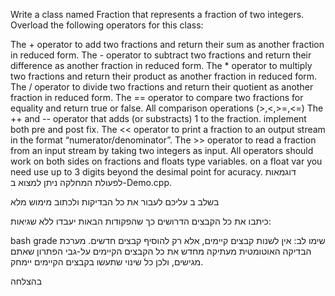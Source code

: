 Write a class named Fraction that represents a fraction of two integers. Overload the following operators for this class:

The + operator to add two fractions and return their sum as another fraction in reduced form.
The - operator to subtract two fractions and return their difference as another fraction in reduced form.
The * operator to multiply two fractions and return their product as another fraction in reduced form.
The / operator to divide two fractions and return their quotient as another fraction in reduced form.
The == operator to compare two fractions for equality and return true or false.
All comparison operations (>,<,>=,<=)
The ++ and -- operator that adds (or substracts) 1 to the fraction. implement both pre and post fix.
The << operator to print a fraction to an output stream in the format “numerator/denominator”.
The >> operator to read a fraction from an input stream by taking two integers as input.
All operators should work on both sides on fractions and floats type variables. on a float var you need use up to 3 digits beyond the desimal point for acuracy.
דוגמאות לפעולת המחלקה ניתן למצוא ב-Demo.cpp.

בשלב ב עליכם לעבור את כל הבדיקות ולכתוב מימוש מלא

כיתבו את כל הקבצים הדרושים כך שהפקודות הבאות יעבדו ללא שגיאות:

bash grade
שימו לב: אין לשנות קבצים קיימים, אלא רק להוסיף קבצים חדשים. מערכת הבדיקה האוטומטית מעתיקה מחדש את כל הקבצים הקיימים על-גבי הפתרון שאתם מגישים, ולכן כל שינוי שתעשו בקבצים הקיימים יימחק.

בהצלחה